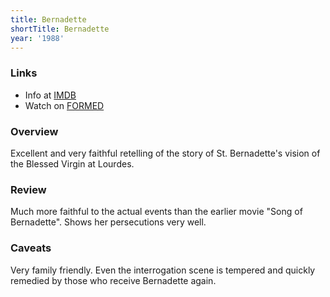 ```yaml
---
title: Bernadette
shortTitle: Bernadette
year: '1988'
---
```


### Links

* Info at [IMDB](https://www.imdb.com/title/tt0092639/)
* Watch on [FORMED](https://watch.formed.org/bernadette-1)

### Overview

Excellent and very faithful retelling of the story of St. Bernadette's vision of the Blessed Virgin at Lourdes.

### Review

Much more faithful to the actual events than the earlier movie "Song of Bernadette". Shows her persecutions very well.

### Caveats

Very family friendly. Even the interrogation scene is tempered and quickly remedied by those who receive Bernadette again.
